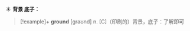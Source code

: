 ☀ <span class="category">**背景 底子：**</span>
>[!example]+ <span class="vocabulary">**ground**</span> [ɡraʊnd] 
> <span class="definition">n. [C]（印刷的）背景，底子：</span>了解即可
